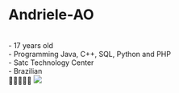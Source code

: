 # Andriele-AO
<br>
- 17 years old
<br>
- Programming Java, C++, SQL, Python and PHP
<br>
- Satc Technology Center
<br>
- Brazilian
<br>
🌸🌴🍉🇧🇷
<img src="https://i.gifer.com/1RHZ.gif">

